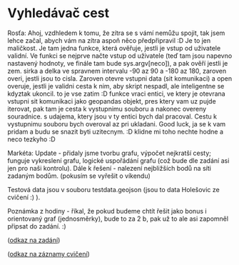 # Vyhledávač cest
Rosťa: Ahoj, 
vzdhledem k tomu, že zítra se s vámí nemůžu spojit, tak jsem lehce začal, abych vám na zítra aspoň něco předpřipravil :D Je to jen maličkost. Je tam jedna funkce, která ověřuje, jestli je vstup od uživatele validní. Ve funkci se nejprve načte vstup od uživatele (teď tam jsou napevno nastavený hodnoty, ve finále tam bude sys.argv[neco]), a pak ověří jestli je zem. sirka a delka ve spravnem intervalu -90 az 90 a -180 az 180, zaroven overi, jestli jsou to cisla. Zaroven otevre vstupni data (sit komunikaci) a open overuje, jestli je validni cesta k nim, aby skript nespadl, ale inteligentne se kdyztak ukoncil. to je vse zatim :D 
funkce vraci entici, ve ktery je otevrana vstupni sit komunikaci jako geopandas objekt, pres ktery vam uz pujde iterovat, pak tam je cesta k vystupnimu souboru a nakonec overeny souradnice. s udajema, ktery jsou v ty entici bych dal pracoval. 
Cestu k vystupnimu souboru bych overoval az pri ukladani. 
Good luck, ja se k vam pridam a budu se snazit byti uzitecnym. :D klidne mi toho nechte hodne a neco tezkyho :D 

Markéta: Update - přidaly jsme tvorbu grafu, výpočet nejkratší cesty; funguje vykreslení grafu, logické uspořádání grafu (což bude dle zadání asi jen pro naši kontrolu). 
Dále k řešení - nalezení nejbližších bodů na síti zadaným bodům. (pokusím se vyřešit o víkendu)


Testová data jsou v souboru testdata.geojson (jsou to data Holešovic ze cvičení :) ).


Poznámka z hodiny - říkal, že pokud budeme chtít řešit jako bonus i orientovaný graf (jednosměrky), bude to za 2 b, pak už to ale asi zapomněl připsat do zadání. :)


([odkaz na zadání](https://github.com/xtompok/prg2_20/tree/main/du03))

([odkaz na záznamy cvičení](https://owncloud.cesnet.cz/index.php/s/8VzyWaUv9LI4LYG))

